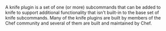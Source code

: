 A knife plugin is a set of one (or more) subcommands that can be added
to knife to support additional functionality that isn't built-in to the
base set of knife subcommands. Many of the knife plugins are built by
members of the Chef community and several of them are built and
maintained by Chef.
